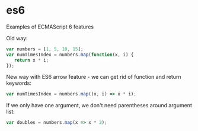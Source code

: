 # es6
Examples of ECMAScript 6 features

Old way:
```JavaScript
var numbers = [1, 5, 10, 15];
var numTimesIndex = numbers.map(function(x, i) {
   return x * i;
});
```
New way with ES6 arrow feature - we can get rid of function and return keywords:
```JavaScript
var numTimesIndex = numbers.map((x, i) => x * i);
```

If we only have one argument, we don't need parentheses around argument list:
```JavaScript
var doubles = numbers.map(x => x * 2);
```
